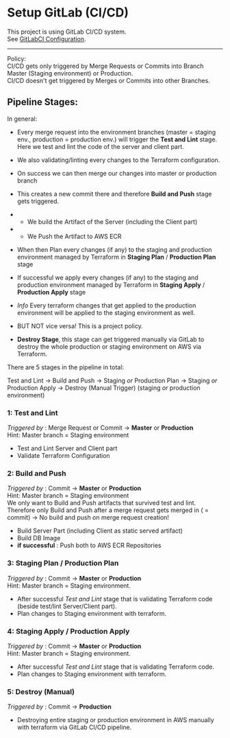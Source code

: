 # Setup GitLab (CI/CD)

This project is using GitLab CI/CD system. <br/>
See [GitLabCI Configuration](../.gitlab-ci.yml). <br/>
<hr>
Policy: <br/>
CI/CD gets only triggered by Merge Requests or Commits into Branch Master (Staging environment) or Production. <br/>
CI/CD doesn't get triggered by Merges or Commits into other Branches. <br>

## Pipeline Stages:

In general: <br/>
- Every merge request into the environment branches (master = staging env., production = production env.) will trigger the __Test and Lint__ stage. Here we test and lint the code of the server and client part. 
- We also validating/linting every changes to the Terraform configuration. 
- On success we can then merge our changes into master or production branch
- This creates a new commit there and therefore __Build and Push__ stage gets triggered.
- - We build the Artifact of the Server (including the Client part)
- - We Push the Artifact to AWS ECR

- When then Plan every changes (if any) to the staging and production environment managed by Terraform in __Staging Plan__ / __Production Plan__ stage
- If successful we apply every changes (if any) to the staging and production environment managed by Terraform in __Staging Apply__ / __Production Apply__ stage
- _Info_ Every terraform changes that get applied to the production environment will be applied to the staging environment as well. 
- BUT NOT vice versa! This is a project policy.

- __Destroy Stage__, this stage can get triggered manually via GitLab to destroy the whole production or staging environment on AWS via Terraform.


There are 5 stages in the pipeline in total:

Test and Lint -> Build and Push -> Staging _or_ Production Plan -> Staging _or_ Production Apply -> Destroy (Manual Trigger) (staging _or_ production environment)

### 1: Test and Lint

_Triggered by_ : Merge Request or Commit -> __Master__ or __Production__ <br/>
Hint: Master branch = Staging environment 

- Test and Lint Server and Client part
- Validate Terraform Configuration

### 2: Build and Push

_Triggered by_ : Commit -> __Master__ or __Production__ <br/>
Hint: Master branch = Staging environment <br/>
We only want to Build and Push artifacts that survived test and lint.
Therefore only Build and Push after a merge request gets merged in ( = commit) -> No build and push on merge request creation!

- Build Server Part (including Client as static served artifact)
- Build DB Image
- __if successful__ : Push both to AWS ECR Repositories

### 3: Staging Plan / Production Plan

_Triggered by_ : Commit -> __Master__ or __Production__ <br/>
Hint: Master branch = Staging environment.

- After successful _Test and Lint_ stage that is validating Terraform code (beside test/lint Server/Client part). 
- Plan changes to Staging environment with terraform.

### 4: Staging Apply / Production Apply

_Triggered by_ : Commit -> __Master__ or __Production__ <br/>
Hint: Master branch = Staging environment.

- After successful _Test and Lint_ stage that is validating Terraform code. 
- Plan changes to Staging environment with terraform.

### 5: Destroy (Manual)

_Triggered by_ : Commit -> __Production__ <br/>

- Destroying entire staging or production environment in AWS manually with terraform via GitLab CI/CD pipeline.
  